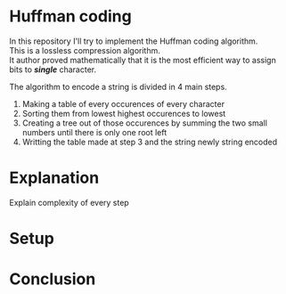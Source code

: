 #  Huffman coding 

In this repository I'll try to  implement the  Huffman coding algorithm.  
This is a lossless compression algorithm.  
It author proved mathematically that it is the most efficient way to assign bits to ***single*** character.

The algorithm to  encode a string is divided in 4 main steps.   
1. Making a table of every occurences of every character
2. Sorting them from lowest highest occurences to lowest
3. Creating a tree out of those occurences by summing the two small numbers until there is only one root left
4. Writting the table made at step 3 and the string newly string encoded  
  

# Explanation

Explain complexity of every step

# Setup 

# Conclusion